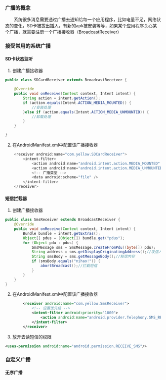 ### 广播的概念

　　系统很多消息需要通过广播去通知给每一个应用程序，比如电量不足，网络状态的变化，SD卡被拔出插入，有新的apk被安装等等，如果某个应用程序关心某个广播，就需要注册一个广播接收器（BroadcastReceiver）
  
### 接受常用的系统广播

#### SD卡状态监听

 1. 创建广播接收器
 
``` java
public class SDCardReceiver extends BroadcastReceiver {

	@Override
	public void onReceive(Context context, Intent intent) {
		String action = intent.getAction();
		if (action.equals(Intent.ACTION_MEDIA_MOUNTED)) {
			//安装处理			
		}else if (action.equals(Intent.ACTION_MEDIA_UNMOUNTED)) {
			//卸载处理
		}
	}

}
```

 2. 在AndroidManifest.xml中配置该广播接收器
 
``` java
	<receiver android:name="com.yellow.SDCardReceiver">
		<intent-filter>
			<action android:name="android.intent.action.MEDIA_MOUNTED" />
			<action android:name="android.intent.action.MEDIA_UNMOUNTED" />
			<!-- 广播类型 -->
			<data android:scheme="file" />
		</intent-filter>
	</receiver>			
```



#### 短信拦截器

 1. 创建广播接收器

``` java
public class SmsReceiver extends BroadcastReceiver {
    @Override
    public void onReceive(Context context, Intent intent) {
        Bundle bundle = intent.getExtras();
        Object[] pdus = (Object[]) bundle.get("pdus");
        for (Object pdu : pdus) {
            SmsMessage sms = SmsMessage.createFromPdu((byte[]) pdu);
            String address = sms.getDisplayOriginatingAddress();//发信人
            String smsBody = sms.getMessageBody();//短信内容
            if (smsBody.equals("nihao!")) {
                abortBroadcast();//拦截短信
            }
        }
    }
}
```

 2. 在AndroidManifest.xml中配置该广播接收器
 
``` xml
        <receiver android:name="com.yellow.SmsReceiver">
            <!-- 设置优先级 -->
            <intent-filter android:priority="1000">
                <action android:name="android.provider.Telephony.SMS_RECEIVED" />
            </intent-filter>
        </receiver>
```

 3. 放开去读短信的权限

``` xml
<uses-permission android:name="android.permission.RECEIVE_SMS"/>
```


### 自定义广播
#### 无序广播
